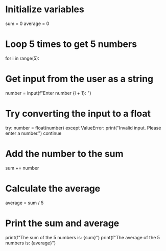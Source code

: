 # Initialize variables
sum = 0
average = 0

# Loop 5 times to get 5 numbers
for i in range(5):
  # Get input from the user as a string
  number = input(f"Enter number {i + 1}: ")

  # Try converting the input to a float
  try:
    number = float(number)
  except ValueError:
    print("Invalid input. Please enter a number.")
    continue

  # Add the number to the sum
  sum += number

# Calculate the average
average = sum / 5

# Print the sum and average
print(f"The sum of the 5 numbers is: {sum}")
print(f"The average of the 5 numbers is: {average}")
